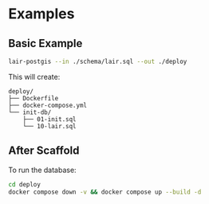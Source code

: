 # Examples

## Basic Example

 ```bash
 lair-postgis --in ./schema/lair.sql --out ./deploy
 ```

 This will create:

 ```text
 deploy/
 ├── Dockerfile
 ├── docker-compose.yml
 └── init-db/
     ├── 01-init.sql
     └── 10-lair.sql
 ```

## After Scaffold

 To run the database:

 ```bash
 cd deploy
 docker compose down -v && docker compose up --build -d
 ```